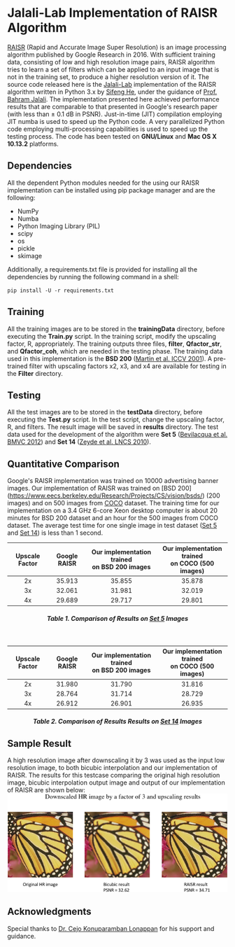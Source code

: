 # Jalali-Lab Implementation of RAISR Algorithm

[RAISR](http://ieeexplore.ieee.org/stamp/stamp.jsp?arnumber=7744595) (Rapid and Accurate Image Super Resolution) is an image processing algorithm published by Google Research in 2016. With sufficient training data, consisting of low and high resolution image pairs, RAISR algorithm tries to learn a set of filters which can be applied to an input image that is not in the training set, to produce a higher resolution version of it. The source code released here is the [Jalali-Lab](http://photonics.ucla.edu/index.html) implementation of the RAISR algorithm written in Python 3.x by [Sifeng He](https://www.linkedin.com/in/sifeng-he-969230134/), under the guidance of [Prof. Bahram Jalali](http://photonics.ucla.edu/bahram_jalali.html). The implementation presented here achieved performance results that are comparable to that presented in Google's research paper (with less than &#177; 0.1 dB in PSNR). 
Just-in-time (JIT) compilation employing JIT numba is used to speed up the Python code. A very parallelized Python code employing multi-processing capabilities is used to speed up the testing process. The code has been tested on **GNU/Linux** and **Mac OS X 10.13.2** platforms. 

## Dependencies
All the dependent Python modules needed for the using our RAISR implementation can be installed using pip package manager and are the following:

*  NumPy
*  Numba
*  Python Imaging Library (PIL)
*  scipy
*  os
*  pickle
*  skimage

Additionally, a requirements.txt file is provided for installing all the dependencies by running the following command in a shell: 
```
pip install -U -r requirements.txt
```

## Training
All the training images are to be stored in the **trainingData** directory, before executing the **Train.py** script. In the training script, modify the upscaling factor, R, appropriately. The training outputs three files, **filter**, **Qfactor_str**, and **Qfactor_coh**, which are needed in the testing phase. The training data used in this implementation is the **BSD 200** ([Martin et al. ICCV 2001](https://www.eecs.berkeley.edu/Research/Projects/CS/vision/bsds/)). A pre-trained filter with upscaling factors x2, x3, and x4 are available for testing in the **Filter** directory.

## Testing
All the test images are to be stored in the **testData** directory, before executing the **Test.py** script. In the test script, change the upscaling factor, R, and filters. The result image will be saved in **results** directory. The test data used for the development of the algorithm were **Set 5** ([Bevilacqua et al. BMVC 2012](http://people.rennes.inria.fr/Aline.Roumy/results/SR_BMVC12.html)) and **Set 14** ([Zeyde et al. LNCS 2010](https://sites.google.com/site/romanzeyde/research-interests)). 

## Quantitative Comparison
Google's RAISR implementation was trained on 10000 advertising banner images. Our implementation of RAISR was trained on [BSD 200] (https://www.eecs.berkeley.edu/Research/Projects/CS/vision/bsds/) (200 images) and on 500 images from [COCO](http://mscoco.org/) dataset. The training time for our implementation on a 3.4 GHz 6-core Xeon desktop computer is about 20 minutes for BSD 200 dataset and an hour for the 500 images from COCO dataset. The average test time for one single image in test dataset ([Set 5](http://people.rennes.inria.fr/Aline.Roumy/results/SR_BMVC12.html) and [Set 14](https://sites.google.com/site/romanzeyde/research-interests)) is less than 1 second.
<center>

| Upscale Factor | Google RAISR  | Our implementation trained <br> on BSD 200 images | Our implementation trained <br> on COCO (500 images) |
|:-------------: |:---------------:| :-------------:| :-------------:|
| 2x      | 35.913 |   35.855|     35.878 |
| 3x      | 32.061 |   31.981|     32.019 |
| 4x      | 29.689 |   29.717|     29.801 |
##### Table 1. Comparison of Results on [Set 5](http://people.rennes.inria.fr/Aline.Roumy/results/SR_BMVC12.html) Images

<br>

| Upscale Factor | Google RAISR  | Our implementation trained <br> on BSD 200 images | Our implementation trained <br> on COCO (500 images) |
|:-------------: |:---------------:| :-------------:| :-------------:|
| 2x      | 31.980 |   31.790|     31.816 |
| 3x      | 28.764 |   31.714|     28.729 |
| 4x      | 26.912 |   26.901|     26.935 |
##### Table 2. Comparison of Results Results on [Set 14](https://sites.google.com/site/romanzeyde/research-interests) Images
</center>

## Sample Result
A high resolution image after downscaling it by 3 was used as the input low resolution image, to both bicubic interpolation and our implementation of RAISR. The results for this testcase comparing the original high resolution image, bicubic interpolation output image and output of our implementation of RAISR are shown below:
![](Comparison_result.png)

## Acknowledgments
Special thanks to [Dr. Cejo Konuparamban Lonappan](https://www.linkedin.com/in/cejokl/) for his support and guidance. 
